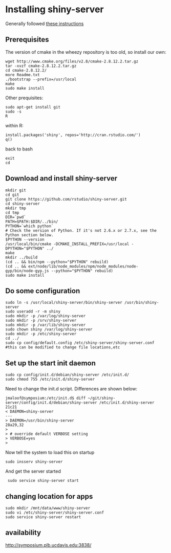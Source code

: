 # Installing shiny-server

Generally followed [these instructions](https://github.com/rstudio/shiny-server/wiki/Building-Shiny-Server-from-Source)

## Prerequisites


The version of cmake in the wheezy repository is too old, so install our own:

    wget http://www.cmake.org/files/v2.8/cmake-2.8.12.2.tar.gz
    tar -xvzf cmake-2.8.12.2.tar.gz
    cd cmake-2.8.12.2/
    more Readme.txt
    ./bootstrap --prefix=/usr/local
    make
    sudo make install

Other prequisites:

    sudo apt-get install git
    sudo -s
    R

within R:

    install.packages('shiny', repos='http://cran.rstudio.com/')
    q()

back to bash

    exit
    cd
    
## Download and install shiny-server

    mkdir git
    cd git
    git clone https://github.com/rstudio/shiny-server.git
    cd shiny-server
    mkdir tmp
    cd tmp
    DIR=`pwd`
    PATH=$PATH:$DIR/../bin/
    PYTHON=`which python`
    # Check the version of Python. If it's not 2.6.x or 2.7.x, see the Python section below.
    $PYTHON --version
    /usr/local/bin/cmake -DCMAKE_INSTALL_PREFIX=/usr/local -DPYTHON="$PYTHON" ../
    make
    mkdir ../build
    (cd .. && bin/npm --python="$PYTHON" rebuild)
    (cd .. && ext/node/lib/node_modules/npm/node_modules/node-gyp/bin/node-gyp.js --python="$PYTHON" rebuild)
    sudo make install

## Do some configuration

    sudo ln -s /usr/local/shiny-server/bin/shiny-server /usr/bin/shiny-server
    sudo useradd -r -m shiny
    sudo mkdir -p /var/log/shiny-server
    sudo mkdir -p /srv/shiny-server
    sudo mkdir -p /var/lib/shiny-server
    sudo chown shiny /var/log/shiny-server
    sudo mkdir -p /etc/shiny-server
    cd ../
    sudo cp config/default.config /etc/shiny-server/shiny-server.conf #this can be modified to change file locations,etc

## Set up the start init daemon

    sudo cp config/init.d/debian/shiny-server /etc/init.d/
    sudo chmod 755 /etc/init.d/shiny-server


Need to change the init.d script.  Differences are shown below:

    jmaloof@symposium:/etc/init.d$ diff ~/git/shiny-server/config/init.d/debian/shiny-server /etc/init.d/shiny-server 21c21
    < DAEMON=shiny-server
    ---
    > DAEMON=/usr/bin/shiny-server
    28a29,32
    >
    > # override default VERBOSE setting
    > VERBOSE=yes
    >

Now tell the system to load this on startup

    sudo insserv shiny-server

And get the server started 

     sudo service shiny-server start
     
## changing location for apps

    sudo mkdir /mnt/data/www/shiny-server
    sudo vi /etc/shiny-server/shiny-server.conf
    sudo service shiny-server restart
    
## availability

http://symposium.plb.ucdavis.edu:3838/



